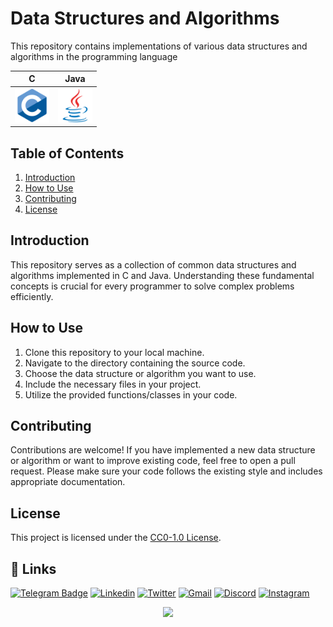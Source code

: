 # Data Structures and Algorithms

This repository contains implementations of various data structures and algorithms in the programming language 

<div align ="center">
  
  | C  | Java |
|----------|----------|
|<a href="https://github.com/Atharvkote/DSA-Source-Codes" ><img src="https://github.com/devicons/devicon/blob/master/icons/c/c-original.svg" title="C"  alt="C" width="55" height="55"/></a>  |<a href="https://github.com/Atharvkote/DSA-Source-Codes">  <img src="https://raw.githubusercontent.com/devicons/devicon/master/icons/java/java-original.svg" title="java" alt="java" width="55" height="55"/></a>|

</div>

## Table of Contents

1. [Introduction](#introduction)
2. [How to Use](#how-to-use)
3. [Contributing](#contributing)
4. [License](#license)

## Introduction

This repository serves as a collection of common data structures and algorithms implemented in C and Java. Understanding these fundamental concepts is crucial for every programmer to solve complex problems efficiently.


## How to Use

1. Clone this repository to your local machine.
2. Navigate to the directory containing the source code.
3. Choose the data structure or algorithm you want to use.
4. Include the necessary files in your project.
5. Utilize the provided functions/classes in your code.

## Contributing

Contributions are welcome! If you have implemented a new data structure or algorithm or want to improve existing code, feel free to open a pull request. Please make sure your code follows the existing style and includes appropriate documentation.

## License

This project is licensed under the [CC0-1.0 License](LICENSE.md).

## 🔗 Links
[![Telegram Badge](https://img.shields.io/badge/Telegram-blue?style=for-the-badge&logo=telegram&logoColor=white)](https://t.me/AtharvKote)
[![Linkedin](https://img.shields.io/badge/linkedin-0A66C2?style=for-the-badge&logo=linkedin&logoColor=white)](https://www.linkedin.com/in/atharva-kote)
[![Twitter](https://img.shields.io/badge/twitter-1DA1F2?style=for-the-badge&logo=twitter&logoColor=white)](https://twitter.com/ImAtharva81)
[![Gmail](https://img.shields.io/badge/Gmail-D14836?style=for-the-badge&logo=gmail&logoColor=white
)](mailto:atharvkote3@gmail.com)
[![Discord](https://img.shields.io/badge/Discord-%235865F2.svg?style=for-the-badge&logo=discord&logoColor=white)](discordapp.com/user/1238159826748702824)
[![Instagram](https://img.shields.io/badge/Instagram-%23E4405F.svg?style=for-the-badge&logo=Instagram&logoColor=white)](https://www.instagram.com/___atharv_81?igsh=MWxseGoyYmlianp6ZQ==)

<p align="center">
     <img src="https://capsule-render.vercel.app/api?type=waving&color=gradient&height=100&section=footer"/>
</p>

